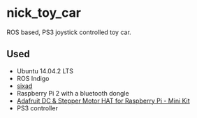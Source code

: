 # nick_toy_car

ROS based, PS3 joystick controlled toy car.

## Used
- Ubuntu 14.04.2 LTS
- ROS Indigo
- [sixad](https://github.com/falkTX/qtsixa.git)
- Raspberry Pi 2 with a bluetooth dongle
- [Adafruit DC & Stepper Motor HAT for Raspberry Pi - Mini Kit](https://www.adafruit.com/products/2348)
- PS3 controller
